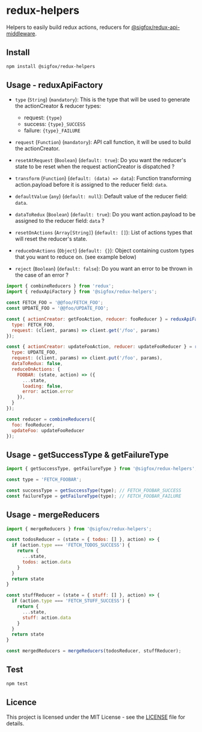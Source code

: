 # redux-helpers

Helpers to easily build redux actions, reducers for [@sigfox/redux-api-middleware](https://github.com/sigfox/javascript/tree/master/packages/redux-api-middleware).

## Install

```bash
npm install @sigfox/redux-helpers
```

## Usage - reduxApiFactory

- `type` (`String`) (`mandatory`): This is the type that will be used to generate the actionCreator & reducer types:
  - request: `{type}`
  - success: `{type}_SUCCESS`
  - failure: `{type}_FAILURE`

- `request` (`Function`) (`mandatory`): API call function, it will be used to build the actionCreator.
  
- `resetAtRequest` (`Boolean`) (`default: true`): Do you want the reducer's state to be reset when the request actionCreator is dispatched ?
  
- `transform` (`Function`) (`default: (data) => data`): Function transforming action.payload before it is assigned to the reducer field: `data`.

- `defaultValue` (`any`) (`default: null`): Default value of the reducer field: `data`.

- `dataToRedux` (`Boolean`) (`default: true`): Do you want action.payload to be assigned to the reducer field: `data` ?
  
- `resetOnActions` (`Array[String]`) (`default: []`): List of actions types that will reset the reducer's state.
  
- `reduceOnActions` (`Object`) (`default: {}`): Object containing custom types that you want to reduce on. (see example below)
  
- `reject` (`Boolean`) (`default: false`): Do you want an error to be thrown in the case of an error ?

```javascript
import { combineReducers } from 'redux';
import { reduxApiFactory } from '@sigfox/redux-helpers';

const FETCH_FOO = '@@foo/FETCH_FOO';
const UPDATE_FOO = '@@foo/UPDATE_FOO';

const { actionCreator: getFooAction, reducer: fooReducer } = reduxApiFactory({
  type: FETCH_FOO,
  request: (client, params) => client.get('/foo', params)
});

const { actionCreator: updateFooAction, reducer: updateFooReducer } = reduxApiFactory({
  type: UPDATE_FOO,
  request: (client, params) => client.put('/foo', params),
  dataToRedux: false,
  reduceOnActions: {
    FOOBAR: (state, action) => ({
      ...state,
      loading: false,
      error: action.error
    }),
  }
});

const reducer = combineReducers({
  foo: fooReducer,
  updateFoo: updateFooReducer
});
```

## Usage - getSuccessType & getFailureType

```javascript
import { getSuccessType, getFailureType } from '@sigfox/redux-helpers';

const type = 'FETCH_FOOBAR';

const successType = getSuccessType(type); // FETCH_FOOBAR_SUCCESS
const failureType = getFailureType(type); // FETCH_FOOBAR_FAILURE
```

## Usage - mergeReducers

```javascript
import { mergeReducers } from '@sigfox/redux-helpers';

const todosReducer = (state = { todos: [] }, action) => {
  if (action.type === 'FETCH_TODOS_SUCCESS') {
    return {
      ...state,
      todos: action.data
    }
  }
  return state
}

const stuffReducer = (state = { stuff: [] }, action) => {
  if (action.type === 'FETCH_STUFF_SUCCESS') {
    return {
      ...state,
      stuff: action.data
    }
  }
  return state
}

const mergedReducers = mergeReducers(todosReducer, stuffReducer);
```

## Test

```bash
npm test
```

## Licence

This project is licensed under the MIT License - see the [LICENSE](https://github.com/sigfox/javascript/blob/master/LICENSE) file for details.
